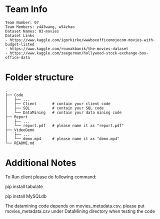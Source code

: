 # Team Info

```
Team Number: 07
Team Members: z443wang, w54zhao
Dataset Names: 03-movies
Dataset Links
- https://www.kaggle.com/igorkirko/wwwboxofficemojocom-movies-with-budget-listed
- https://www.kaggle.com/rounakbanik/the-movies-dataset
- https://www.kaggle.com/zeegerman/hollywood-stock-exchange-box-office-data
```

# Folder structure

```
.
├── Code
│   ├── ...
│   ├── Client       # contain your client code
│   ├── SQL          # contain your SQL code
│   └── DataMining   # contain your data mining code
├── Report
│   ├── ...
│   └── report.pdf   # please name it as "report.pdf"
├── VideoDemo
│   ├── ...
│   └── demo.mp4     # please name it as "demo.mp4"
└── README.md
```

# Additional Notes

To Run client please do following command:

pip install tabulate  

pip install MySQLdb

The datamining code depends on movies_metadata.csv, please put movies_metadata.csv under DataMining directory when testing the code
